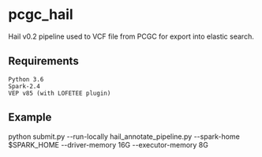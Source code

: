 # pcgc_hail
Hail v0.2 pipeline used to VCF file from PCGC for export into elastic search.

## Requirements
```
Python 3.6
Spark-2.4
VEP v85 (with LOFETEE plugin)
```

## Example
python submit.py --run-locally hail_annotate_pipeline.py --spark-home $SPARK_HOME --driver-memory 16G --executor-memory 8G
